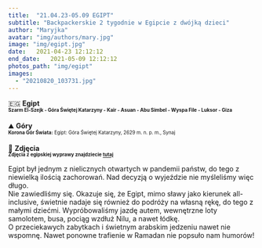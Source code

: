 ```yaml
---
title:  "21.04.23-05.09 EGIPT"
subtitle: "Backpackerskie 2 tygodnie w Egipcie z dwójką dzieci"
author: "Maryjka"
avatar: "img/authors/mary.jpg"
image: "img/egipt.jpg"
date:   2021-04-23 12:12:12
end_date:   2021-05-09 12:12:12
photos_path: "img/egipt"
images:
  - "20210820_103731.jpg"
---
```

🇪🇬 **Egipt**<br/>
**<sub><sup>Szarm El-Szejk - Góra Świętej Katarzyny - Kair - Asuan - Abu Simbel - Wyspa File - Luksor - Giza</sup></sub>**<br/>
<br/>
⛰️ **Góry**<br/>
<sub><sup>**Korona Gór Świata:** Egipt: Góra Świętej Katarzyny, 2629 m. n. p. m., Synaj</sup></sub><br/>
<br/>
📸 **Zdjęcia**<br/>
<sub><sup>**Zdjęcia z egipskiej wyprawy znajdziecie <a href="https://photos.app.goo.gl/cC7asfUNE7xfVCbh6">tutaj</a>**</sup></sub>

Egipt był jednym z nielicznych otwartych w pandemii państw, do tego z niewielką ilością zachorowań. Nad decyzją o wyjeździe nie myśleliśmy więc długo.<br/>
Nie zawiedliśmy się. Okazuje się, że Egipt, mimo sławy jako kierunek all-inclusive, świetnie nadaje się również do podróży na własną rękę, do tego z małymi dziećmi. Wypróbowaliśmy jazdę autem, wewnętrzne loty samolotem, busa, pociąg wzdłuż Nilu, a nawet łódkę.<br/>
O przeciekawych zabytkach i świetnym arabskim jedzeniu nawet nie wspomnę. Nawet ponowne trafienie w Ramadan nie popsuło nam humorów!
